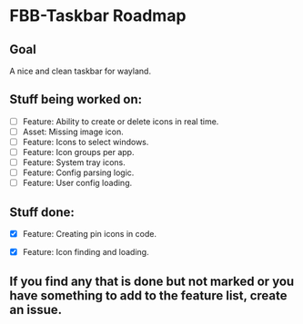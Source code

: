 # FBB-Taskbar Roadmap
## Goal
A nice and clean taskbar for wayland.

## Stuff being worked on:
- [ ] Feature: Ability to create or delete icons in real time.
- [ ] Asset: Missing image icon.
- [ ] Feature: Icons to select windows.
- [ ] Feature: Icon groups per app.
- [ ] Feature: System tray icons.
- [ ] Feature: Config parsing logic.
- [ ] Feature: User config loading.

## Stuff done:
- [X] Feature: Creating pin icons in code.
- [X] Feature: Icon finding and loading.


## If you find any that is done but not marked or you have something to add to the feature list, create an issue.
